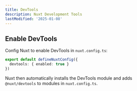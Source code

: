 ```yaml
---
title: DevTools
description: Nuxt Development Tools
lastModified: '2025-01-08'
---
```


## Enable DevTools

Config Nuxt to enable DevTools in `nuxt.config.ts`:

```ts
export default defineNuxtConfig({
  devtools: { enabled: true }
})
```

Nuxt then automatically installs the DevTools module and adds `@nuxt/devtools` to modules in `nuxt.config.ts`.
